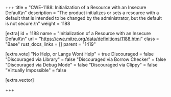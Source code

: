 +++
title = "CWE-1188: Initialization of a Resource with an Insecure Default\n"
description = "The product initializes or sets a resource with a default that is intended to be changed by the administrator, but the default is not secure.\n"
weight = 1188

[extra]
id = 1188
name = "Initialization of a Resource with an Insecure Default\n"
url = "https://cwe.mitre.org/data/definitions/1188.html"
class = "Base"
rust_docs_links = []
parent = "1419"

[extra.vote]
"No Help, or Langs Wont Help" = true
Discouraged = false
"Discouraged via Library" = false
"Discouraged via Borrow Checker" = false
"Discouraged via Debug Mode" = false
"Discouraged via Clippy" = false
"Virtually Impossible" = false

[extra.vector]

+++